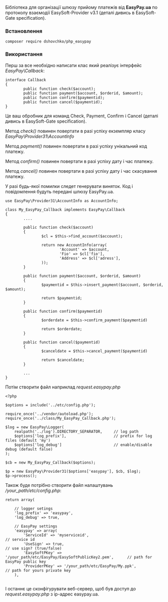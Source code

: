 Бібліотека для організації шлюзу прийому платежів від __EasyPay.ua__ по протоколу взаємодії EasySoft-Provider v3.1 (деталі дивись в EasySoft-Gate specification).

### Встановлення

```
composer require dshovchko/php_easypay
```

### Використання

Перш за все необхідно написати клас який реалізує інтерфейс _EasyPay\Callback_:

```
interface Callback
{
        public function check($account);
        public function payment($account, $orderid, $amount);
        public function confirm($paymentid);
        public function cancel($paymentid);
}
```

Це ваш обробник для команд Check, Payment, Confirm і Cancel (деталі дивись в EasySoft-Gate specification).

Метод _check()_ повинен повертати в разі успіху екземпляр класу _EasyPay\Provider31\AccountInfo_

Метод _payment()_ повинен повертати в разі успіху унікальний код платежу.

Метод _confirm()_ повинен повертати в разі успіху дату і час платежу.

Метод _cancel()_ повинен повертати в разі успіху дату і час скасування платежу.

У разі будь-якої помилки следет генерувати виняток. Код і повідомлення будуть передані шлюзу EasyPay.ua.

```
use EasyPay\Provider31\AccountInfo as AccountInfo;

class My_EasyPay_Callback implements EasyPay\Callback
{
        ....
        
        public function check($account)
        {
                $cl = $this->find_account($account);
                
                return new AccountInfo(array(
                        'Account' => $account,
                        'Fio' => $cl['fio'],
                        'Address' => $cl['adress'],
                ));
        }
        
        public function payment($account, $orderid, $amount)
        {
                $paymentid = $this->insert_payment($account, $orderid, $amount);
                
                return $paymentid;
        }
        
        public function confirm($paymentid)
        {
                $orderdate = $this->confirm_payment($paymentid)
                
                return $orderdate;
        }
        
        public function cancel($paymentid)
        {
                $canceldate = $this->cancel_payment($paymentid)
                
                return $canceldate;
        }

        ...
}
```

Потім створити файл наприклад _request.easypay.php_

```
<?php

$options = include('../etc/config.php');

require_once('../vendor/autoload.php');
require_once('../class/My_EasyPay_Callback.php');

$log = new EasyPay\Logger(
    realpath('../log').DIRECTORY_SEPARATOR,     // log path
    $options['log_prefix'],                     // prefix for log files (default 'my')
    $options['log_debug']                       // enable/disable debug (default false)
);

$cb = new My_EasyPay_Callback($options);

$p = new EasyPay\Provider31($options['easypay'], $cb, $log);
$p->process();

```

Також буде потрібно створити файл налаштувань _/your_path/etc/config.php_:
```
return array(

    // logger setings
    'log_prefix' => 'easypay',
    'log_debug' => true,

    // EasyPay settings
    'easypay' => array(
        'ServiceId' => 'myserviceid',                                           // service id
        'UseSign' => true,                                                      // use sign? (true/false)
        'EasySoftPKey' => '/your_path/etc/EasyPay/EasySoftPublicKey2.pem',      // path for EasyPay public key
        'ProviderPKey' => '/your_path/etc/EasyPay/My.ppk',                      // path for yours private key
    ),


```

І останнє це сконфігурувати веб-сервер, щоб був доступ до _request.easypay.php_ з ip-адрес easypay.ua.